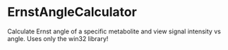 # ErnstAngleCalculator
Calculate Ernst angle of a specific metabolite and view signal intensity vs angle. Uses only the win32 library!

